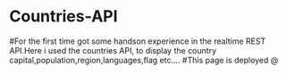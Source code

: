 # Countries-API
#For the first time got some handson experience in the realtime REST API.Here i used the countries API, to display the country capital,population,region,languages,flag etc....
#This page is deployed @ 
